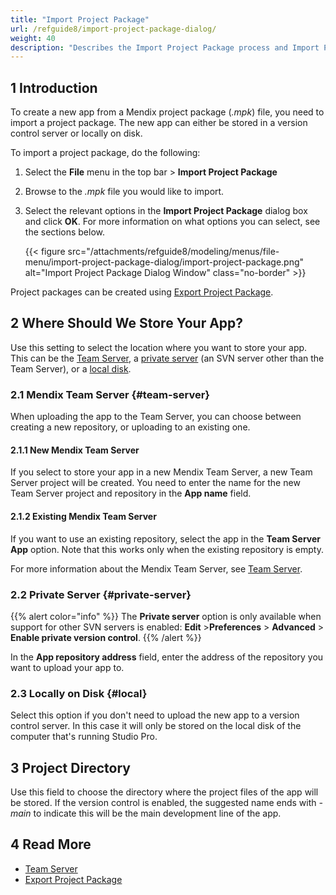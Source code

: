 ```yaml
---
title: "Import Project Package"
url: /refguide8/import-project-package-dialog/
weight: 40
description: "Describes the Import Project Package process and Import Project Package dialog box."
---
```


## 1 Introduction

To create a new app from a Mendix project package (*.mpk*) file, you need to import a project package. The new app can either be stored in a version control server or locally on disk.

To import a project package, do the following:

1. Select the **File** menu in the top bar > **Import Project Package** 
2. Browse to the *.mpk* file you would like to import.
3. Select the relevant options in the **Import Project Package** dialog box and click **OK**. For more information on what options you can select, see the sections below. 

    {{< figure src="/attachments/refguide8/modeling/menus/file-menu/import-project-package-dialog/import-project-package.png" alt="Import Project Package Dialog Window" class="no-border" >}}

Project packages can be created using [Export Project Package](/refguide8/export-project-package-dialog/).

## 2 Where Should We Store Your App?

Use this setting to select the location where you want to store your app. This can be the [Team Server](#team-server), a [private server](#private-server) (an SVN server other than the Team Server), or a [local disk](#local).

### 2.1 Mendix Team Server {#team-server}

When uploading the app to the Team Server, you can choose between creating a new repository, or uploading to an existing one. 

#### 2.1.1 New Mendix Team Server

If you select to store your app in a new Mendix Team Server, a new Team Server project will be created. You need to enter the name for the new Team Server project and repository in the **App name** field.

#### 2.1.2 Existing Mendix Team Server

If you want to use an existing repository, select the app in the **Team Server App** option. Note that this works only when the existing repository is empty.

For more information about the Mendix Team Server, see [Team Server](/developerportal/general/team-server/).

### 2.2 Private Server {#private-server}

{{% alert color="info" %}}
The **Private server** option is only available when support for other SVN servers is enabled: **Edit** >**Preferences** > **Advanced** > **Enable private version control**. 
{{% /alert %}}

In the **App repository address** field, enter the address of the repository you want to upload your app to.

### 2.3 Locally on Disk {#local}

Select this option if you don't need to upload the new app to a version control server. In this case it will only be stored on the local disk of the computer that's running Studio Pro.

## 3 Project Directory

Use this field to choose the directory where the project files of the app will be stored. If the version control is enabled, the suggested name ends with *-main* to indicate this will be the main development line of the app. 

## 4 Read More

* [Team Server](/developerportal/general/team-server/)
* [Export Project Package](/refguide8/export-project-package-dialog/)
